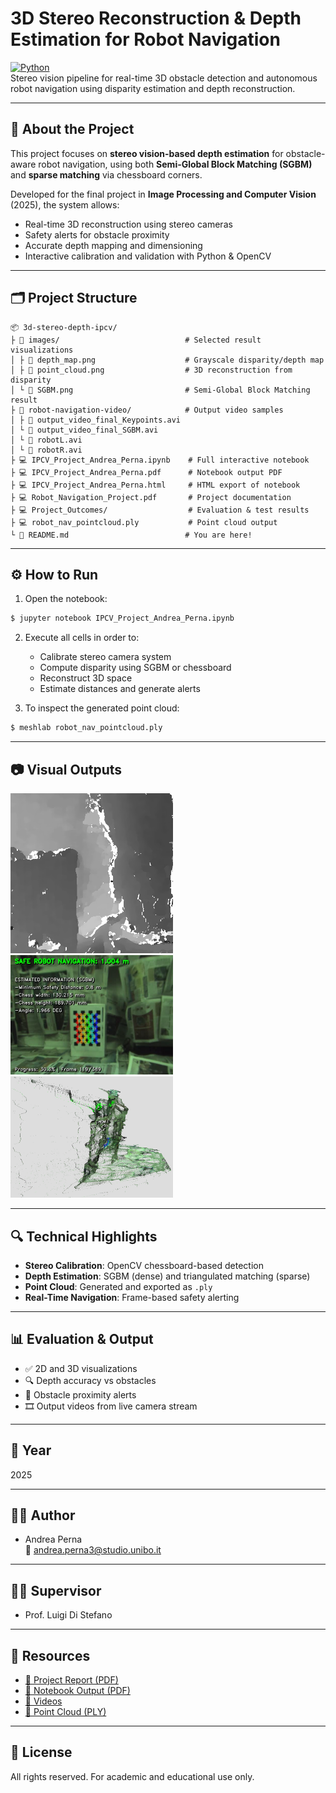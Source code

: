 # 3D Stereo Reconstruction & Depth Estimation for Robot Navigation

[![Python](https://img.shields.io/badge/Python-3.10-blue?logo=python)](https://www.python.org/)  
Stereo vision pipeline for real-time 3D obstacle detection and autonomous robot navigation using disparity estimation and depth reconstruction.

---

## 🧠 About the Project

This project focuses on **stereo vision-based depth estimation** for obstacle-aware robot navigation, using both **Semi-Global Block Matching (SGBM)** and **sparse matching** via chessboard corners.

Developed for the final project in **Image Processing and Computer Vision** (2025), the system allows:

- Real-time 3D reconstruction using stereo cameras  
- Safety alerts for obstacle proximity  
- Accurate depth mapping and dimensioning  
- Interactive calibration and validation with Python & OpenCV  

---

## 🗂 Project Structure

```
📦 3d-stereo-depth-ipcv/
├ 📁 images/                            # Selected result visualizations
│ ├ 📸 depth_map.png                    # Grayscale disparity/depth map
│ ├ 📸 point_cloud.png                  # 3D reconstruction from disparity
│ └ 📸 SGBM.png                         # Semi-Global Block Matching result
├ 📁 robot-navigation-video/            # Output video samples
│ ├ 🎥 output_video_final_Keypoints.avi
│ └ 🎥 output_video_final_SGBM.avi
│ └ 🎥 robotL.avi
│ └ 🎥 robotR.avi
├ 💻 IPCV_Project_Andrea_Perna.ipynb    # Full interactive notebook
├ 💻 IPCV_Project_Andrea_Perna.pdf      # Notebook output PDF
├ 💻 IPCV_Project_Andrea_Perna.html     # HTML export of notebook
├ 💻 Robot_Navigation_Project.pdf       # Project documentation
├ 💻 Project_Outcomes/                  # Evaluation & test results
├ 💻 robot_nav_pointcloud.ply           # Point cloud output
└ 📄 README.md                          # You are here!
```

---

## ⚙️ How to Run

1. Open the notebook:

```bash
$ jupyter notebook IPCV_Project_Andrea_Perna.ipynb
```

2. Execute all cells in order to:
   - Calibrate stereo camera system  
   - Compute disparity using SGBM or chessboard  
   - Reconstruct 3D space  
   - Estimate distances and generate alerts  

3. To inspect the generated point cloud:

```bash
$ meshlab robot_nav_pointcloud.ply
```

---

## 📷 Visual Outputs

<p float="left">
  <img src="./images/depth_map.png" width="260"/>
  <img src="./images/SGBM.png" width="260"/>
  <img src="./images/point_cloud.png" width="260"/>
</p>

---

## 🔍 Technical Highlights

- **Stereo Calibration**: OpenCV chessboard-based detection  
- **Depth Estimation**: SGBM (dense) and triangulated matching (sparse)  
- **Point Cloud**: Generated and exported as `.ply`  
- **Real-Time Navigation**: Frame-based safety alerting  

---

## 📊 Evaluation & Output

- ✅ 2D and 3D visualizations  
- 🔍 Depth accuracy vs obstacles  
- 🛑 Obstacle proximity alerts  
- 🎞️ Output videos from live camera stream  

---

## 📅 Year

2025

---

## 👨‍🎓 Author

- Andrea Perna  
📧 andrea.perna3@studio.unibo.it

---

## 👩‍🏫 Supervisor

- Prof. Luigi Di Stefano

---

## 📎 Resources

- [📘 Project Report (PDF)](./Robot_Navigation_Project.pdf)  
- [📄 Notebook Output (PDF)](./IPCV_Project_Andrea_Perna.pdf)  
- [🎥 Videos](./robot-navigation-video/)  
- [🔵 Point Cloud (PLY)](./robot_nav_pointcloud.ply)  

---

## 📜 License

All rights reserved. For academic and educational use only.
